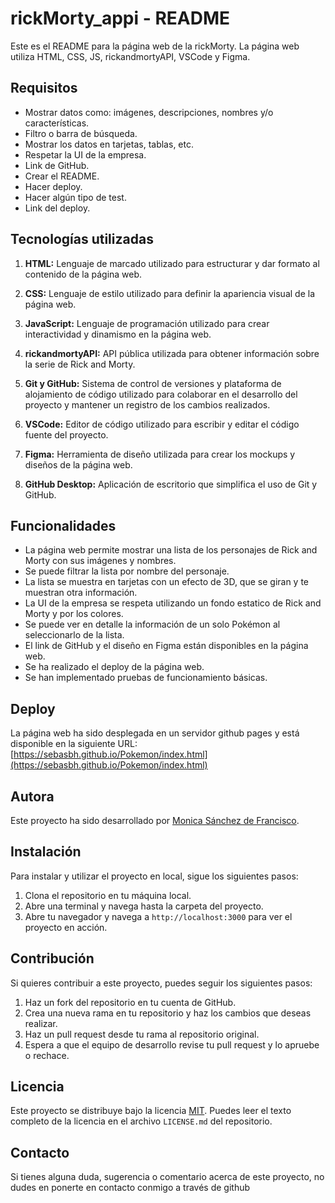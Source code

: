 # rickMorty_appi - README

Este es el README para la página web de la rickMorty. La página web utiliza HTML, CSS, JS, rickandmortyAPI, VSCode y Figma.

## Requisitos

- Mostrar datos como: imágenes, descripciones, nombres y/o características.
- Filtro o barra de búsqueda.
- Mostrar los datos en tarjetas, tablas, etc.
- Respetar la UI de la empresa.
- Link de GitHub.
- Crear el README.
- Hacer deploy.
- Hacer algún tipo de test.
- Link del deploy.


## Tecnologías utilizadas

1. **HTML:** Lenguaje de marcado utilizado para estructurar y dar formato al contenido de la página web.

2. **CSS:** Lenguaje de estilo utilizado para definir la apariencia visual de la página web.

3. **JavaScript:** Lenguaje de programación utilizado para crear interactividad y dinamismo en la página web.

4. **rickandmortyAPI:** API pública utilizada para obtener información sobre la serie de Rick and Morty.

5. **Git y GitHub:** Sistema de control de versiones y plataforma de alojamiento de código utilizado para colaborar en el desarrollo del proyecto y mantener un registro de los cambios realizados.

6. **VSCode:** Editor de código utilizado para escribir y editar el código fuente del proyecto.

7. **Figma:** Herramienta de diseño utilizada para crear los mockups y diseños de la página web.

8. **GitHub Desktop:** Aplicación de escritorio que simplifica el uso de Git y GitHub.



## Funcionalidades

- La página web permite mostrar una lista de los personajes de Rick and Morty con sus imágenes y nombres.
- Se puede filtrar la lista por nombre del personaje.
- La lista se muestra en tarjetas con un efecto de 3D, que se giran y te muestran otra información.
- La UI de la empresa se respeta utilizando un fondo estatico de Rick and Morty y por los colores.
- Se puede ver en detalle la información de un solo Pokémon al seleccionarlo de la lista.
- El link de GitHub y el diseño en Figma están disponibles en la página web.
- Se ha realizado el deploy de la página web.
- Se han implementado pruebas de funcionamiento básicas.

## Deploy

La página web ha sido desplegada en un servidor github pages y está disponible en la siguiente URL: [https://sebasbh.github.io/Pokemon/index.html](https://sebasbh.github.io/Pokemon/index.html)

## Autora

Este proyecto ha sido desarrollado por [Monica Sánchez de Francisco](https://github.com/monicadefran).

## Instalación

Para instalar y utilizar el proyecto en local, sigue los siguientes pasos:

1. Clona el repositorio en tu máquina local.
2. Abre una terminal y navega hasta la carpeta del proyecto.
3. Abre tu navegador y navega a `http://localhost:3000` para ver el proyecto en acción.

## Contribución

Si quieres contribuir a este proyecto, puedes seguir los siguientes pasos:

1. Haz un fork del repositorio en tu cuenta de GitHub.
2. Crea una nueva rama en tu repositorio y haz los cambios que deseas realizar.
3. Haz un pull request desde tu rama al repositorio original.
4. Espera a que el equipo de desarrollo revise tu pull request y lo apruebe o rechace.

## Licencia

Este proyecto se distribuye bajo la licencia [MIT](https://opensource.org/licenses/MIT). Puedes leer el texto completo de la licencia en el archivo `LICENSE.md` del repositorio.

## Contacto

Si tienes alguna duda, sugerencia o comentario acerca de este proyecto, no dudes en ponerte en contacto conmigo a través de github
